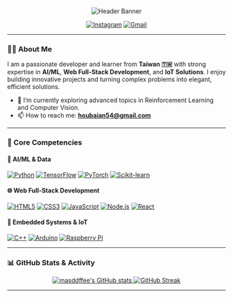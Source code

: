 # 
<p align="center">
  <img src="https://capsule-render.vercel.app/api?type=wave&color=00BFFF&height=280&section=header&text=Ay-Mr%20(masddffee)&fontSize=70&fontColor=ffffff&animation=fadeIn" alt="Header Banner"/>
</p>

<p align="center">
  <a href="https://www.instagram.com/ay_.0424?igsh=MWlvMHg4YWZ0bTVv&utm_source=qr"><img src="https://img.shields.io/badge/Instagram-E4405F?style=for-the-badge&logo=instagram&logoColor=white" alt="Instagram"></a>
  <a href="mailto:houbaian54@gmail.com"><img src="https://img.shields.io/badge/Gmail-D14836?style=for-the-badge&logo=gmail&logoColor=white" alt="Gmail"></a>
</p>

---

### 👨‍💻 About Me

I am a passionate developer and learner from **Taiwan 🇹🇼** with strong expertise in **AI/ML**, **Web Full-Stack Development**, and **IoT Solutions**. I enjoy building innovative projects and turning complex problems into elegant, efficient solutions.

- 🌱 I’m currently exploring advanced topics in Reinforcement Learning and Computer Vision.
- 📫 How to reach me: **houbaian54@gmail.com**

---

### 🚀 Core Competencies

#### 🤖 AI/ML & Data
<p>
  <a href="#"><img alt="Python" src="https://img.shields.io/badge/Python-3776AB?style=for-the-badge&logo=python&logoColor=white"></a>
  <a href="#"><img alt="TensorFlow" src="https://img.shields.io/badge/TensorFlow-FF6F00?style=for-the-badge&logo=tensorflow&logoColor=white"></a>
  <a href="#"><img alt="PyTorch" src="https://img.shields.io/badge/PyTorch-EE4C2C?style=for-the-badge&logo=pytorch&logoColor=white"></a>
  <a href="#"><img alt="Scikit-learn" src="https://img.shields.io/badge/scikit--learn-F7931E?style=for-the-badge&logo=scikit-learn&logoColor=white"></a>
</p>

#### 🌐 Web Full-Stack Development
<p>
  <a href="#"><img alt="HTML5" src="https://img.shields.io/badge/HTML5-E34F26?style=for-the-badge&logo=html5&logoColor=white"></a>
  <a href="#"><img alt="CSS3" src="https://img.shields.io/badge/CSS3-1572B6?style=for-the-badge&logo=css3&logoColor=white"></a>
  <a href="#"><img alt="JavaScript" src="https://img.shields.io/badge/JavaScript-F7DF1E?style=for-the-badge&logo=javascript&logoColor=black"></a>
  <a href="#"><img alt="Node.js" src="https://img.shields.io/badge/Node.js-339933?style=for-the-badge&logo=nodedotjs&logoColor=white"></a>
  <a href="#"><img alt="React" src="https://img.shields.io/badge/React-20232A?style=for-the-badge&logo=react&logoColor=61DAFB"></a>
</p>

#### 🔌 Embedded Systems & IoT
<p>
  <a href="#"><img alt="C++" src="https://img.shields.io/badge/C%2B%2B-00599C?style=for-the-badge&logo=c%2B%2B&logoColor=white"></a>
  <a href="#"><img alt="Arduino" src="https://img.shields.io/badge/Arduino-00979D?style=for-the-badge&logo=Arduino&logoColor=white"></a>
  <a href="#"><img alt="Raspberry Pi" src="https://img.shields.io/badge/-Raspberry%20Pi-C51A4A?style=for-the-badge&logo=Raspberry-Pi"></a>
</p>

---

### 📊 GitHub Stats & Activity

<p align="center">
  <a href="https://github.com/masddffee">
    <img src="https://github-readme-stats.vercel.app/api?username=masddffee&show_icons=true&theme=dracula&locale=en" alt="masddffee's GitHub stats" />
  </a>
  <a href="https://github.com/masddffee">
    <img src="https://github-readme-streak-stats.herokuapp.com/?user=masddffee&theme=dracula&locale=en" alt="GitHub Streak" />
  </a>
</p>



---